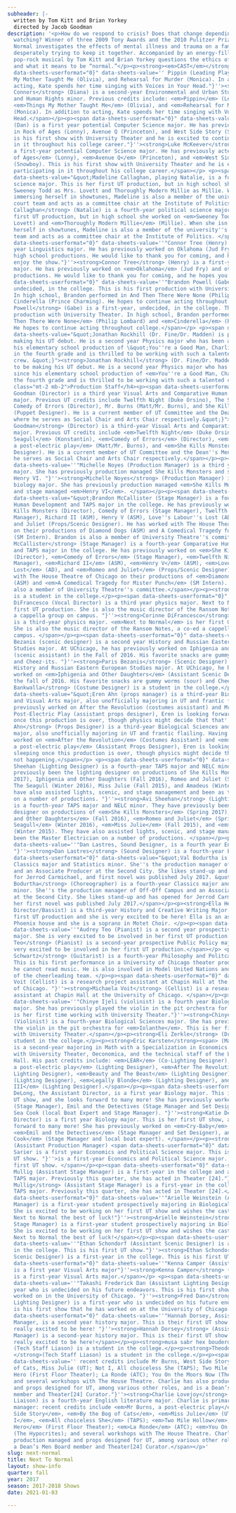 ```yaml
---
subheader: |-
  written by Tom Kitt and Brian Yorkey
  directed by Jacob Goodman
description: '<p>How do we respond to crisis? Does that change depending on who’s
  watching? Winner of three 2009 Tony Awards and the 2010 Pulitzer Prize, Next to
  Normal investigates the effects of mental illness and trauma on a family that’s
  desperately trying to keep it together. Accompanied by an energy-filled score, this
  pop-rock musical by Tom Kitt and Brian Yorkey questions the ethics of modern psychiatry
  and what it means to be “normal.”</p><p><strong><em>CAST</em></strong></p><p><span
  data-sheets-userformat="0}" data-sheets-value='' Pippin (Leading Player), Things
  My Mother Taught Me (Olivia), and Rehearsal for Murder (Monica). In addition to
  acting, Kate spends her time singing with Voices in Your Head."}''><strong>Kate
  Connors</strong> (Diana) is a second-year Environmental and Urban Studies major
  and Human Rights minor. Previous credits include: <em>Pippin</em> (Leading Player),
  <em>Things My Mother Taught Me</em> (Olivia), and <em>Rehearsal for Murder</em>
  (Monica). In addition to acting, Kate spends her time singing with Voices in Your
  Head.</span></p><p><span data-sheets-userformat="0}" data-sheets-value=''"Luke McKeever
  (Dan) is a first year potential Computer Science major. He has previously acted
  in Rock of Ages (Lonny), Avenue Q (Princeton), and West Side Story (Snowboy). This
  is his first show with University Theater and he is excited to continue participating
  in it throughout his college career."}''><strong>Luke McKeever</strong> (Dan) is
  a first-year potential Computer Science major. He has previously acted in <em>Rock
  of Ages</em> (Lonny), <em>Avenue Q</em> (Princeton), and <em>West Side Story</em>
  (Snowboy). This is his first show with University Theater and he is excited to continue
  participating in it throughout his college career.</span></p> <p><span data-sheets-userformat="0}"
  data-sheets-value="&quot;Madeline Callaghan, playing Natalie, is a fourth year political
  science major. This is her first UT production, but in high school she worked on
  Sweeney Todd as Mrs. Lovett and Thoroughly Modern Millie as Millie. When she isn''t
  immersing herself in showtunes, Madeline is also a member of the university''s moot
  court team and acts as a committee chair at the Institute of Politics. &quot;}"><strong>Madeline
  Callaghan</strong> (Natalie) is a fourth-year political science major. This is her
  first UT production, but in high school she worked on <em>Sweeney Todd</em> (Mrs.
  Lovett) and <em>Thoroughly Modern Millie</em> (Millie). When she isn''t immersing
  herself in showtunes, Madeline is also a member of the university''s moot court
  team and acts as a committee chair at the Institute of Politics. </span></p><p><span
  data-sheets-userformat="0}" data-sheets-value=''"Connor Tree (Henry) is a first
  year Linguistics major. He has previously worked on Oklahoma (Jud Fry) and other
  high school productions. He would like to thank you for coming, and he hopes you
  enjoy the show."}''><strong>Connor Tree</strong> (Henry) is a first-year Linguistics
  major. He has previously worked on <em>Oklahoma</em> (Jud Fry) and other high school
  productions. He would like to thank you for coming, and he hopes you enjoy the show.</span></p><p><span
  data-sheets-userformat="0}" data-sheets-value=''"Brandon Powell (Gabe) is a first-year,
  undecided, in the college. This is his first production with University Theater.
  In high school, Brandon performed in And Then There Were None (Philip Lombard) and
  Cinderella (Prince Charming). He hopes to continue acting throughout college."}''><strong>Brandon
  Powell</strong> (Gabe) is a first-year, undecided, in the college. This is his first
  production with University Theater. In high school, Brandon performed in <em>And
  Then There Were None</em> (Philip Lombard) and <em>Cinderella</em> (Prince Charming).
  He hopes to continue acting throughout college.</span></p> <p><span data-sheets-userformat="0}"
  data-sheets-value="&quot;Jonathan Rockhill (Dr. Fine/Dr. Madden) is pleased to be
  making his UT debut. He is a second year Physics major who has been an actor since
  his elementary school production of \&quot;You''re a Good Man, Charlie Brown\&quot;
  in the fourth grade and is thrilled to be working with such a talented cast and
  crew. &quot;}"><strong>Jonathan Rockhill</strong> (Dr. Fine/Dr. Madden) is pleased
  to be making his UT debut. He is a second year Physics major who has been an actor
  since his elementary school production of <em>You''re a Good Man, Charlie Brown</em> in
  the fourth grade and is thrilled to be working with such a talented cast and crew. </span></p><h4
  class="mt-2 mb-2">Production Staff</h4><p><span data-sheets-userformat="0}" data-sheets-value="&quot;Jacob
  Goodman (Director) is a third year Visual Arts and Comparative Human Development
  major. Previous UT credits include Twelfth Night (Duke Orsino), The Seagull (Konstantin),
  Comedy of Errors (Director), Mr. Burns (Matt/Mr. Burns), and She Kills Monsters
  (Puppet Designer). He is a current member of UT Committee and the Dean''s Men Board,
  where he serves as Social Chair and Arts Chair respectively.&quot;}"><strong>Jacob
  Goodman</strong> (Director) is a third-year Visual Arts and Comparative Human Development
  major. Previous UT credits include <em>Twelfth Night</em> (Duke Orsino), <em>The
  Seagull</em> (Konstantin), <em>Comedy of Errors</em> (Director), <em>Mr. Burns,
  a post-electric play</em> (Matt/Mr. Burns), and <em>She Kills Monsters</em> (Puppet
  Designer). He is a current member of UT Committee and the Dean''s Men Board, where
  he serves as Social Chair and Arts Chair respectively.</span></p><p><span data-sheets-userformat="0}"
  data-sheets-value=''"Michelle Noyes (Production Manager) is a third year biology
  major. She has previously production managed She Kills Monsters and stage managed
  Henry VI. "}''><strong>Michelle Noyes</strong> (Production Manager) is a third-year
  biology major. She has previously production managed <em>She Kills Monsters</em>
  and stage managed <em>Henry VI</em>. </span></p><p><span data-sheets-userformat="0}"
  data-sheets-value="&quot;Brandon McCallister (Stage Manager) is a fourth year Comparative
  Human Development and TAPS major in the college. He has previously worked on She
  Kills Monsters (Director), Comedy of Errors (Stage Manager), Twelfth Night (Stage
  Manager), Richard II (ASM), Henry V (ASM), Love''s Labour''s Lost (AD), and Romeo
  and Juliet (Props/Scenic Designer). He has worked with The House Theatre of Chicago
  on their productions of Diamond Dogs (ASM) and A Comedical Tragedy for Mister Punch
  (SM Intern). Brandon is also a member of University Theatre''s committee.&quot;}"><strong>Brandon
  McCallister</strong> (Stage Manager) is a fourth-year Comparative Human Development
  and TAPS major in the college. He has previously worked on <em>She Kills Monsters</em>
  (Director), <em>Comedy of Errors</em> (Stage Manager), <em>Twelfth Night</em> (Stage
  Manager), <em>Richard II</em> (ASM), <em>Henry V</em> (ASM), <em>Love''s Labour''s
  Lost</em> (AD), and <em>Romeo and Juliet</em> (Props/Scenic Designer). He has worked
  with The House Theatre of Chicago on their productions of <em>Diamond Dogs</em>
  (ASM) and <em>A Comedical Tragedy for Mister Punch</em> (SM Intern). Brandon is
  also a member of University Theatre''s committee.</span></p><p><strong>Hana Rajap </strong>(Dramaturg)
  is a student in the college.</p><p><span data-sheets-userformat="0}" data-sheets-value=''"Corinne
  DiFrancesco (Vocal Director) is a third year physics major. Next to Normal is her
  first UT production. She is also the music director of the Ransom Notes, a co-ed
  a cappella group on campus. "}''><strong>Corinne DiFrancesco</strong> (Vocal Director)
  is a third-year physics major. <em>Next to Normal</em> is her first UT production.
  She is also the music director of the Ransom Notes, a co-ed a cappella group on
  campus. </span></p><p><span data-sheets-userformat="0}" data-sheets-value=''"Paris
  Bezanis (scenic designer) is a second year History and Russian Eastern European
  Studies major. At UChicago, he has previously worked on Iphigenia and Other Daughters
  (scenic assistant) in the Fall of 2016. His favorite snacks are gummy worms (sour)
  and Cheez-its. "}''><strong>Paris Bezanis</strong> (Scenic Designer) is a second-year
  History and Russian Eastern European Studies major. At UChicago, he has previously
  worked on <em>Iphigenia and Other Daughters</em> (Assistant Scenic Designer) in
  the fall of 2016. His favorite snacks are gummy worms (sour) and Cheez-its. </span></p><p><strong>Afriti
  Bankwalla</strong> (Costume Designer) is a student in the college.</p><p><span data-sheets-userformat="0}"
  data-sheets-value="&quot;Eren Ahn (props manager) is a third-year Biological Sciences
  and Visual Arts major, also unofficially majoring in UT and frantic flailing. Having
  previously worked on After the Revolution (costumes assistant) and Mr. Burns, A
  Post-Electric Play (assistant props designer), Eren is looking forward to sleeping
  once this production is over, though physics might decide that that''s not happening.&quot;}"><strong>Eren
  Ahn</strong> (Props Designer) is a third-year Biological Sciences and Visual Arts
  major, also unofficially majoring in UT and frantic flailing. Having previously
  worked on <em>After the Revolution</em> (Costumes Assistant) and <em>Mr. Burns,
  a post-electric play</em> (Assistant Props Designer), Eren is looking forward to
  sleeping once this production is over, though physics might decide that that''s
  not happening.</span></p> <p><span data-sheets-userformat="0}" data-sheets-value=''"Avi
  Sheehan (Lighting Designer) is a fourth-year TAPS major and NELC minor. They have
  previously been the lighting designer on productions of She Kills Monsters (Spring
  2017), Iphigenia and Other Daughters (Fall 2016), Romeo and Juliet (Spring 2016),
  The Seagull (Winter 2016), Miss Julie (Fall 2015), and Amadeus (Winter 2015). They
  have also assisted lights, scenic, and stage management and been as the Master Electrician
  on a number of productions. "}''><strong>Avi Sheehan</strong> (Lighting Designer)
  is a fourth-year TAPS major and NELC minor. They have previously been the lighting
  designer on productions of <em>She Kills Monsters</em> (Spring 2017), <em>Iphigenia
  and Other Daughters</em> (Fall 2016), <em>Romeo and Juliet</em> (Spring 2016), <em>The
  Seagull</em> (Winter 2016), <em>Miss Julie</em> (Fall 2015), and <em>Amadeus</em>
  (Winter 2015). They have also assisted lights, scenic, and stage management and
  been the Master Electrician on a number of productions. </span></p><p><span data-sheets-userformat="0}"
  data-sheets-value=''"Dan Lastres, Sound Designer, is a fourth year English Majo.
  "}''><strong>Dan Lastres</strong> (Sound Designer) is a fourth-year English Major. </span></p><p><span
  data-sheets-userformat="0}" data-sheets-value="&quot;Val Bodurtha is a fourth year
  Classics major and Statistics minor. She''s the production manager of Off-Off Campus
  and an Associate Producer at the Second City. She likes stand-up and has opened
  for Jerrod Carmichael, and first novel was published July 2017. &quot;}"><strong>Val
  Bodurtha</strong> (Choreographer) is a fourth-year Classics major and Statistics
  minor. She''s the production manager of Off-Off Campus and an Associate Producer
  at the Second City. She likes stand-up and has opened for Jerrod Carmichael, and
  her first novel was published July 2017.</span></p><p><strong>Ella Hester</strong> (Music
  Director/Bassist) is a third-year History and Creative Writing Major. This is her
  first UT production and she is very excited to be here! Ella is an associate of
  Phoenix house and she is a soprano in Motet Choir. </p><p><span data-sheets-userformat="0}"
  data-sheets-value=''"Audrey Teo (Pianist) is a second year prospective Public Policy
  major. She is very excited to be involved in her first UT production."}''><strong>Audrey
  Teo</strong> (Pianist) is a second-year prospective Public Policy major. She is
  very excited to be involved in her first UT production.</span></p> <p><strong>Daniel
  Schwartz</strong> (Guitarist) is a fourth-year Philosophy and Politcal Science major.
  This is his first performance in a University of Chicago theater production, and
  he cannot read music. He is also involved in Model United Nations and is the captain
  of the cheerleading team. </p><p><span data-sheets-userformat="0}" data-sheets-value=''"Michaela
  Voit (Cellist) is a research project assistant at Chapin Hall at the University
  of Chicago. "}''><strong>Michaela Voit</strong> (Cellist) is a research project
  assistant at Chapin Hall at the University of Chicago. </span></p><p><span data-sheets-userformat="0}"
  data-sheets-value=''"Chinye Ijeli (violinist) is a fourth year Biological Sciences
  major. She has previously played the violin in the pit orchestra for Iolanthe. This
  is her first time working with University Theater."}''><strong>Chinye Ijeli</strong>
  (Violinist) is a fourth-year Biological Sciences major. She has previously played
  the violin in the pit orchestra for <em>Iolanthe</em>. This is her first time working
  with University Theater.</span></p><p><strong>Eli Zerkle</strong> (Drummer) is a
  student in the college.</p><p><strong>Eric Karsten</strong><span> (Master Electrician)
  is a second-year majoring in Math with a Specialization in Economics. He is involved
  with University Theater, Oeconomica, and the technical staff of the Logan Performance
  Hall. His past credits include: <em>LEAR</em> (Co-Lighting Designer), <em>Mr. Burns,
  a post-electric play</em> (Lighting Designer), <em>After The Revolution</em> (Assistant
  Lighting Designer), <em>Beauty and The Beast</em> (Lighting Designer), <em>39 Steps</em>
  (Lighting Designer), <em>Legally Blonde</em> (Lighting Designer), and <em>Richard
  III</em> (Lighting Designer).</span></p><p><span data-sheets-userformat="0}" data-sheets-value=''"Katie
  DeLong, the Assistant Director, is a first year Biology major. This is her first
  UT show, and she looks forward to many more! She has previously worked on Cry-Baby
  (Stage Manager), Emil and the Detectives (Stage Manager and Set Designer), and The
  Sea Cook (local Boat Expert and Stage Manager). "}''><strong>Katie DeLong</strong> (Assistant
  Director) is a first year Biology major. This is her first UT show, and she looks
  forward to many more! She has previously worked on <em>Cry-Baby</em> (Stage Manager),
  <em>Emil and the Detectives</em> (Stage Manager and Set Designer), and <em>The Sea
  Cook</em> (Stage Manager and local boat expert). </span></p><p><strong>Doga Sarier</strong>
  (Assistant Production Manager) <span data-sheets-userformat="0}" data-sheets-value=''"Doga
  Sarier is a first year Economics and Political Science major. This is her first
  UT show. "}''>is a first-year Economics and Political Science major. This is her
  first UT show. </span></p><p><span data-sheets-userformat="0}" data-sheets-value=''"Clarissa
  Mullig (Assistant Stage Manager) is a first-year in the college and a potential
  TAPS major. Previously this quarter, she has acted in Theater [24]."}''><strong>Clarissa
  Mullig</strong> (Assistant Stage Manager) is a first-year in the college and a potential
  TAPS major. Previously this quarter, she has acted in Theater [24].</span></p><p><span
  data-sheets-userformat="0}" data-sheets-value=''"Arielle Weinstein (Assistant Stage
  Manager) is a first-year student prospectively majoring in Biological Sciences.
  She is excited to be working on her first UT show and wishes the cast and crew of
  Next to Normal the best of luck!"}''><strong>Arielle Weinstein</strong> (Assistant
  Stage Manager) is a first-year student prospectively majoring in Biological Sciences.
  She is excited to be working on her first UT show and wishes the cast and crew of
  Next to Normal the best of luck!</span></p><p><span data-sheets-userformat="0}"
  data-sheets-value=''"Ethan Schondorf (Assistant Scenic Designer) is a first year
  in the college. This is his first UT show."}''><strong>Ethan Schondorf </strong>(Assistant
  Scenic Designer) is a first-year in the college. This is his first UT show.</span></p><p><span
  data-sheets-userformat="0}" data-sheets-value=''"Kenna Camper (Assistant Set Designer)
  is a first year Visual Arts major"}''><strong>Kenna Camper</strong> (Assistant Scenic Designer)
  is a first-year Visual Arts major.</span></p> <p><span data-sheets-userformat="0}"
  data-sheets-value=''"Takashi Frederick Dan (Assistant Lighting Designer) is a first
  year who is undecided on his future endeavors. This is his first show that he has
  worked on in the University of Chicago. "}''><strong>Fred Dan</strong> (Assistant
  Lighting Designer) is a first-year who is undecided on his future endeavors. This
  is his first show that he has worked on at the University of Chicago. </span></p><p><span
  data-sheets-userformat="0}" data-sheets-value=''"Hannah Dorsey, Assistant Props
  Manager, is a second year history major. This is their first UT show and they’re
  really excited to be here! "}''><strong>Hannah Dorsey</strong> (Assistant Props
  Manager) is a second-year history major. This is their first UT show and they’re
  really excited to be here!</span></p><p><strong>musa sabr hex bouderdaben</strong>
  (Tech Staff Liason) is a student in the college.</p><p><strong>Theodore Bourget
  </strong>(Tech Staff Liason) is a student in the college.</p><p><span data-sheets-userformat="0}"
  data-sheets-value='' recent credits include Mr Burns, West Side Story, By the Bog
  of Cats, Miss Julie (UT); Not I, All choiceless She (TAPS); Two Mile Hollow, American
  Hero (First Floor Theater); La Ronde (ATC); You On the Moors Now (The Hypocrites);
  and several workshops with The House Theatre. Charlie has also production managed
  and props designed for UT, among various other roles, and is a Dean’s Men Board
  member and Theater[24] Curator."}''><strong>Charlie Lovejoy</strong> (Committee
  Liaison) is a fourth-year English literature major. Charlie is primarily a stage
  manager: recent credits include <em>Mr Burns, a post-electric play</em>, <em>West
  Side Story</em>, <em>By the Bog of Cats</em>, <em>Miss Julie</em> (UT); <em>Not
  I</em>, <em>All choiceless She</em> (TAPS); <em>Two Mile Hollow</em>, <em>American
  Hero</em> (First Floor Theater); <em>La Ronde</em> (ATC); <em>You On the Moors Now</em>
  (The Hypocrites); and several workshops with The House Theatre. Charlie has also
  production managed and props designed for UT, among various other roles, and is
  a Dean’s Men Board member and Theater[24] Curator.</span></p>'
slug: next-normal
title: Next To Normal
layout: show-info
quarter: fall
year: 2017
season: 2017-2018 Shows
date: 2021-01-03

---
```

